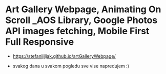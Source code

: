 # Art Gallery Webpage, Animating On Scroll  _AOS Library, Google Photos API images fetching, Mobile First Full Responsive

- https://stefanljiljak.github.io/artGalleryWebpage/

- svakog dana u svakom pogledu sve vise napredujem :)